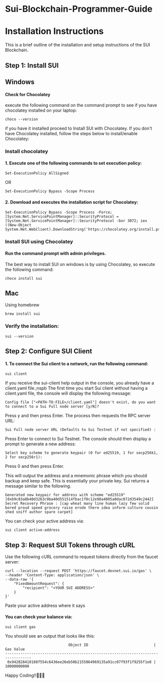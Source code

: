 # Sui-Blockchain-Programmer-Guide

# Installation Instructions

This is a brief outline of the installation and setup instructions of the SUI Blockchain.


## Step 1: Install SUI

## Windows
#### Check for Chocolatey
execute the following command on the command prompt to see if you have chocolatey installed on your laptop:
```shell
choco --version
```
if you have it installed proceed to Install SUI with Chocolatey.
If you don't have Chocolatey installed, follow the steps below to install/enable Chocolatey:
### Install chocolatey
#### 1. Execute one of the following commands to set execution policy:
```shell
Set-ExecutionPolicy AllSigned
```
OR
```shell
Set-ExecutionPolicy Bypass -Scope Process
```
#### 2. Download and executes the installation script for Chocolatey:
```shell
Set-ExecutionPolicy Bypass -Scope Process -Force; [System.Net.ServicePointManager]::SecurityProtocol = [System.Net.ServicePointManager]::SecurityProtocol -bor 3072; iex ((New-Object System.Net.WebClient).DownloadString('https://chocolatey.org/install.ps1'))
```
### Install SUI using Chocolatey
#### Run the command prompt with admin privileges.
The best way to install SUI on windows is by using Chocolatey, so execute the following command:
```shell
choco install sui
```
## Mac
Using homebrew
```shell
brew install sui
```
### Verify the installation:
```shell
sui --version
```
## Step 2: Configure SUI Client
#### 1. To connect the Sui client to a network, run the following command:
```shell
sui client
```
If you receive the sui-client help output in the console, you already have a client.yaml file.;nspb
The first time you start Sui client without having a client.yaml file, the console will display the following message:
```shell
Config file ["<PATH-TO-FILE>/client.yaml"] doesn't exist, do you want to connect to a Sui Full node server [y/N]?
```
Press y and then press Enter. The process then requests the RPC server URL:

```shell
Sui Full node server URL (Defaults to Sui Testnet if not specified) :
```
Press Enter to connect to Sui Testnet.
The console should then display a prompt to generate a new address:
```shell
Select key scheme to generate keypair (0 for ed25519, 1 for secp256k1, 2 for secp256r1):
```
Press 0 and then press Enter.

This will output the address and a mnemonic phrase which you should backup and keep safe. This is essentially your private key. Sui returns a message similar to the following.

```shell
Generated new keypair for address with scheme "ed25519" [0xb9c83a8b40d3263c9ba40d551514fbac1f8c12e98a4005a0dac072d3549c2442]
Secret Recovery Phrase : [cap wheat many line human lazy few solid bored proud speed grocery raise erode there idea inform culture cousin shed sniff author spare carpet]
```
You can check your active address via:
```shell
sui client active-address
```
## Step 3: Request SUI Tokens through cURL
Use the following cURL command to request tokens directly from the faucet server:
```shell
curl --location --request POST 'https://faucet.devnet.sui.io/gas' \
--header 'Content-Type: application/json' \
--data-raw '{
    "FixedAmountRequest": {
        "recipient": "<YOUR SUI ADDRESS>"
    }
}'
```
Paste your active address where it says <YOUR SUI ADDRESS>
#### You can check your balance via:
```shell
sui client gas
```
You should see an output that looks like this:
```shell
                             Object ID                              |  Gas Value
----------------------------------------------------------------------------------
 0x942828410188f554c6436ee26eb50b2155864969135a91cc07f93f1f9255f1e8 | 10000000000
```
Happy Coding!!👨🏽‍💻






